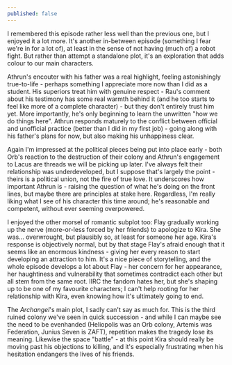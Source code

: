```yaml
---
published: false
---
```



I remembered this episode rather less well than the previous one, but I enjoyed it a lot more. It's another in-between episode (something I fear we're in for a lot of), at least in the sense of not having (much of) a robot fight.  But rather than attempt a standalone plot, it's an exploration that adds colour to our main characters.

Athrun's encouter with his father was a real highlight, feeling astonishingly true-to-life - perhaps something I appreciate more now than I did as a student. His superiors treat him with genuine respect - Rau's comment about his testimony has some real warmth behind it (and he too starts to feel like more of a complete character) - but they don't entirely trust him yet. More importantly, he's only beginning to learn the unwritten "how we do things here". Athrun responds maturely to the conflict between official and unofficial practice (better than I did in my first job) - going along with his father's plans for now, but also making his unhappiness clear.

Again I'm impressed at the political pieces being put into place early - both Orb's reaction to the destruction of their colony and Athrun's engagement to Lacus are threads we will be picking up later. I've always felt their relationship was underdeveloped, but I suppose that's largely the point - theirs is a political union, not the fire of true love. It underscores how important Athrun is - raising the question of what he's doing on the front lines, but maybe there are principles at stake here. Regardless, I'm really liking what I see of his character this time around; he's reasonable and competent, without ever seeming overpowered.

I enjoyed the other morsel of romantic subplot too: Flay gradually working up the nerve (more-or-less forced by her friends) to apologize to Kira. She was... overwrought, but plausibly so, at least for someone her age. Kira's response is objectively normal, but by that stage Flay's afraid enough that it seems like an enormous kindness - giving her every reason to start developing an attraction to him. It's a nice piece of storytelling, and the whole episode develops a lot about Flay - her concern for her appearance, her haughtiness and vulnerability that sometimes contradict each other but all stem from the same root. IIRC the fandom hates her, but she's shaping up to be one of my favourite characters; I can't help rooting for her relationship with Kira, even knowing how it's ultimately going to end.

The *Archangel*'s main plot, I sadly can't say as much for. This is the third ruined colony we've seen in quick succession - and while I can maybe see the need to be evenhanded (Heliopolis was an Orb colony, Artemis was Federation, Junius Seven is ZAFT), repetition makes the tragedy lose its meaning. Likewise the space "battle" - at this point Kira should really be moving past his objections to killing, and it's especially frustrating when his hesitation endangers the lives of his friends.
